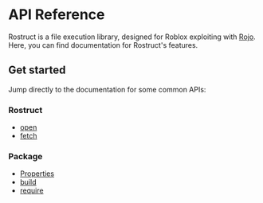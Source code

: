 # API Reference

Rostruct is a file execution library, designed for Roblox exploiting with [Rojo](https://rojo.space/).  
Here, you can find documentation for Rostruct's features.

## Get started

Jump directly to the documentation for some common APIs:

### Rostruct

* [open](rostruct/open.md)
* [fetch](rostruct/fetch.md)

### Package

* [Properties](package/properties.md)
* [build](package/build.md)
* [require](package/require.md)
